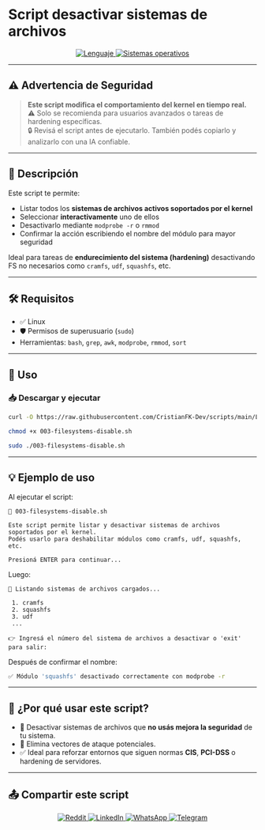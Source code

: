 # Script desactivar sistemas de archivos

<p align="center">
    <a href="https://www.man7.org/linux/man-pages/man1/bash.1.html">
        <img src="https://img.shields.io/badge/Lenguaje-Bash-4EAA25?style=flat&logo=gnubash&labelColor=363D44" alt="Lenguaje">
    </a>
    <a href="https://www.debian.org/">
        <img src="https://img.shields.io/badge/OS-Linux%20%7C%20Debian-blue?style=flat&logoColor=b0c0c0&labelColor=363D44" alt="Sistemas operativos">
    </a>
</p>

---

## ⚠️ Advertencia de Seguridad

> **Este script modifica el comportamiento del kernel en tiempo real.**  
> ⚠️ Solo se recomienda para usuarios avanzados o tareas de hardening específicas.  
> 🔒 Revisá el script antes de ejecutarlo. También podés copiarlo y analizarlo con una IA confiable.

---

## 🧾 Descripción

Este script te permite:

- Listar todos los **sistemas de archivos activos soportados por el kernel**
- Seleccionar **interactivamente** uno de ellos
- Desactivarlo mediante `modprobe -r` o `rmmod`
- Confirmar la acción escribiendo el nombre del módulo para mayor seguridad

Ideal para tareas de **endurecimiento del sistema (hardening)** desactivando FS no necesarios como `cramfs`, `udf`, `squashfs`, etc.

---

## 🛠️ Requisitos

- ✅ Linux
- 🛡️ Permisos de superusuario (`sudo`)
- Herramientas: `bash`, `grep`, `awk`, `modprobe`, `rmmod`, `sort`

---

## 🚀 Uso

### 📥 Descargar y ejecutar

```bash
curl -O https://raw.githubusercontent.com/CristianFK-Dev/scripts/main/Linux/003-filesystems-disable.sh

chmod +x 003-filesystems-disable.sh

sudo ./003-filesystems-disable.sh

```

---

## 💡 Ejemplo de uso

Al ejecutar el script:

```
🧾 003-filesystems-disable.sh

Este script permite listar y desactivar sistemas de archivos soportados por el kernel.
Podés usarlo para deshabilitar módulos como cramfs, udf, squashfs, etc.

Presioná ENTER para continuar...
```

Luego:

```
📂 Listando sistemas de archivos cargados...

 1. cramfs
 2. squashfs
 3. udf
 ...

👉 Ingresá el número del sistema de archivos a desactivar o 'exit' para salir:
```

Después de confirmar el nombre:

```bash
✅ Módulo 'squashfs' desactivado correctamente con modprobe -r
```

---

## 🧠 ¿Por qué usar este script?

- 🔐 Desactivar sistemas de archivos que **no usás mejora la seguridad** de tu sistema.
- 🧹 Elimina vectores de ataque potenciales.
- ✅ Ideal para reforzar entornos que siguen normas **CIS**, **PCI-DSS** o hardening de servidores.

---

## 📤 Compartir este script

<p align="center">
    <a href="https://www.reddit.com/submit?url=https://github.com/CristianFK-Dev/scripts/blob/main/Linux/003-filesystems-disable.sh">
        <img src="https://img.shields.io/badge/Compartir-FF4500?logo=reddit&logoColor=white" alt="Reddit" />
    </a>
    <a href="https://www.linkedin.com/sharing/share-offsite/?url=https://github.com/CristianFK-Dev/scripts/blob/main/Linux/003-filesystems-disable.sh">
        <img src="https://img.shields.io/badge/LinkedIn-Compartir-0077B5?style=flat&logo=linkedin" alt="LinkedIn" />
    </a>
    <a href="https://wa.me/?text=Revisá%20este%20script:%20https://github.com/CristianFK-Dev/scripts/blob/main/Linux/003-filesystems-disable.sh">
        <img src="https://img.shields.io/badge/Compartir-25D366?logo=whatsapp&logoColor=white" alt="WhatsApp" />
    </a>
    <a href="https://t.me/share/url?url=https://github.com/CristianFK-Dev/scripts/blob/main/Linux/003-filesystems-disable.sh">
        <img src="https://img.shields.io/badge/Compartir-0088CC?logo=telegram&logoColor=white" alt="Telegram" />
    </a>
</p>
